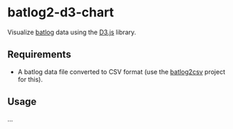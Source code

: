 # batlog2-d3-chart

Visualize [batlog][1] data using the [D3.js][2] library.

## Requirements

- A batlog data file converted to CSV format (use the [batlog2csv][3] project for this).

## Usage

…

[1]: https://github.com/jradavenport/batlog
[2]: http://d3js.org/
[3]: https://github.com/pietvandongen/batlog2csv
